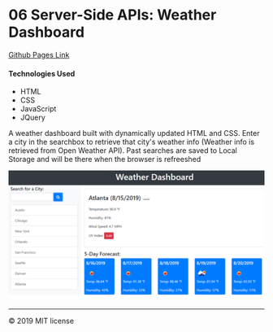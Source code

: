 # 06 Server-Side APIs: Weather Dashboard

<a href="https://willh33.github.io/will_h_homework_6/">Github Pages Link</a>

<h4>Technologies Used</h4>
<ul>
	<li>HTML</li>
	<li>CSS</li>
	<li>JavaScript</li>
	<li>JQuery</li>
</ul>

A weather dashboard built with dynamically updated HTML and CSS. Enter a city in the searchbox to retrieve that city's weather info (Weather info is retrieved from Open Weather API). Past searches are saved to Local Storage and will be there when the browser is refreeshed

<img src="./Assets/06-server-side-apis-homework-demo.png">

- - -
© 2019 MIT license
